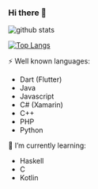 ### Hi there 👋

<!--
**specialfish9/specialfish9** is a ✨ _special_ ✨ repository because its `README.md` (this file) appears on your GitHub profile.

Here are some ideas to get you started:

- 🔭 I’m currently working on ...
- 🌱 I’m currently learning ...
- 👯 I’m looking to collaborate on ...
- 🤔 I’m looking for help with ...
- 💬 Ask me about ...
- 📫 How to reach me: ...
- 😄 Pronouns: ...
- ⚡ Fun fact: ...
-->
![github stats](https://github-readme-stats.vercel.app/api?username=specialfish9&theme=cobalt)


[![Top Langs](https://github-readme-stats.vercel.app/api/top-langs/?username=specialfish9&layout=compact&hide=swift&langs_count=5)](https://github.com/anuraghazra/github-readme-stats)

⚡ Well known languages:
  - Dart (Flutter)
  - Java
  - Javascript
  - C# (Xamarin)
  - C++
  - PHP
  - Python
 
🌱 I’m currently learning:
  - Haskell
  - C
  - Kotlin
  
